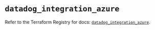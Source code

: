 # `datadog_integration_azure`

Refer to the Terraform Registry for docs: [`datadog_integration_azure`](https://registry.terraform.io/providers/datadog/datadog/3.37.0/docs/resources/integration_azure).
